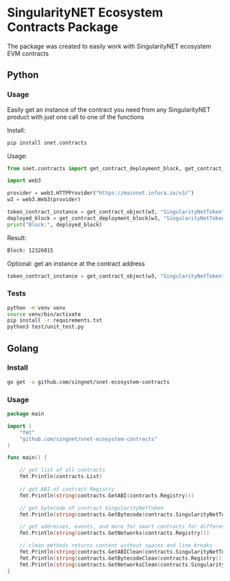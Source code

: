 # SingularityNET Ecosystem Contracts Package

The package was created to easily work with SingularityNET ecosystem EVM contracts

## Python
### Usage 
  
Easily get an instance of the contract you need from any SingularityNET product with just one call to one of the functions

Install:
```bash
pip install snet.contracts
```

Usage:
```python
from snet.contracts import get_contract_deployment_block, get_contract_object

import web3

provider = web3.HTTPProvider("https://mainnet.infura.io/v3/")
w3 = web3.Web3(provider)

token_contract_instance = get_contract_object(w3, "SingularityNetToken")
deployed_block = get_contract_deployment_block(w3, "SingularityNetToken")
print("Block:", deployed_block)
```
Result:
```bash
Block: 12326815
```

Optional: get an instance at the contract address
```python
token_contract_instance = get_contract_object(w3, "SingularityNetToken" "0x5B7533812759B45C2B44C19e320ba2cD2681b542")
```

### Tests

```bash
python -m venv venv
source venv/bin/activate
pip install -r requirements.txt
python3 test/unit_test.py
```

## Golang

### Install
```bash
go get -u github.com/singnet/snet-ecosystem-contracts
```

### Usage

```go
package main

import (
	"fmt"
	"github.com/singnet/snet-ecosystem-contracts"
)

func main() {

	// get list of all contracts
	fmt.Println(contracts.List)
	
	// get ABI of contract Registry
	fmt.Println(string(contracts.GetABI(contracts.Registry)))

	// get bytecode of contract SingularityNetToken
	fmt.Println(string(contracts.GetBytecode(contracts.SingularityNetToken)))

	// get addresses, events, and more for smart contracts for different networks
	fmt.Println(string(contracts.GetNetworks(contracts.Registry)))

	// clean methods returns content without spaces and line breaks
	fmt.Println(string(contracts.GetABIClean(contracts.SingularityNetToken)))
	fmt.Println(string(contracts.GetBytecodeClean(contracts.Registry)))
	fmt.Println(string(contracts.GetNetworksClean(contracts.SingularityNetToken)))
}

```
